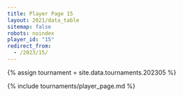 ```yaml
---
title: Player Page 15
layout: 2021/data_table
sitemap: false
robots: noindex
player_id: "15"
redirect_from:
  - /2023/15/
---
```

{% assign tournament = site.data.tournaments.202305 %}

{% include tournaments/player_page.md %}
